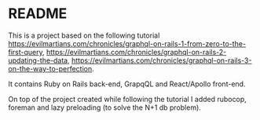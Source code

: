 # README

This is a project based on the following tutorial https://evilmartians.com/chronicles/graphql-on-rails-1-from-zero-to-the-first-query, https://evilmartians.com/chronicles/graphql-on-rails-2-updating-the-data, https://evilmartians.com/chronicles/graphql-on-rails-3-on-the-way-to-perfection. 

It contains Ruby on Rails back-end, GrapqQL and React/Apollo front-end.

On top of the project created while following the tutorial I added rubocop, foreman and lazy preloading (to solve the N+1 db problem).
